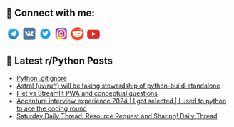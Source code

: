 ## 🔎 Connect with me:
[<img src="https://github.com/bullbesh/bullbesh/blob/main/images/Telegram.png" width="32" height="32" />](https://t.me/bullbesh)
[<img src="https://github.com/bullbesh/bullbesh/blob/main/images/VK.png" width="32" height="32" />](https://vk.com/bullbesh)
[<img src="https://github.com/bullbesh/bullbesh/blob/main/images/Twitter.png" width="32" height="32" />](https://twitter.com/bullbesh1)
[<img src="https://github.com/bullbesh/bullbesh/blob/main/images/Instagram.png" width="32" height="32" />](https://www.instagram.com/bullbesh)
[<img src="https://github.com/bullbesh/bullbesh/blob/main/images/Reddit.png" width="32" height="32" />](https://www.reddit.com/user/bullbesh)
[<img src="https://github.com/bullbesh/bullbesh/blob/main/images/YouTube.png" width="32" height="32" />](https://www.youtube.com/channel/UCtfjRs6uzgq5mfm8S06WTcg)

## 📕 Latest r/Python Posts
<!-- BLOG-POST-LIST:START -->
- [Python .gitignore](https://www.reddit.com/r/Python/comments/1h8rc4g/python_gitignore/)
- [Astral &lpar;uv/ruff&rpar; will be taking stewardship of python-build-standalone](https://www.reddit.com/r/Python/comments/1h8qoxl/astral_uvruff_will_be_taking_stewardship_of/)
- [Flet vs Streamlit PWA and conceptual questions](https://www.reddit.com/r/Python/comments/1h8nzyy/flet_vs_streamlit_pwa_and_conceptual_questions/)
- [Accenture interview experience 2024 | I got selected | I used to python to ace the coding round](https://www.reddit.com/r/Python/comments/1h8jkfc/accenture_interview_experience_2024_i_got/)
- [Saturday Daily Thread: Resource Request and Sharing! Daily Thread](https://www.reddit.com/r/Python/comments/1h8fj53/saturday_daily_thread_resource_request_and/)
<!-- BLOG-POST-LIST:END -->
